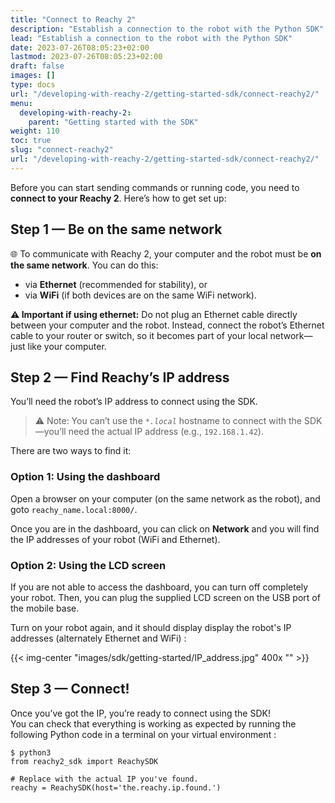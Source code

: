```yaml
---
title: "Connect to Reachy 2"
description: "Establish a connection to the robot with the Python SDK"
lead: "Establish a connection to the robot with the Python SDK"
date: 2023-07-26T08:05:23+02:00
lastmod: 2023-07-26T08:05:23+02:00
draft: false
images: []
type: docs
url: "/developing-with-reachy-2/getting-started-sdk/connect-reachy2/"
menu:
  developing-with-reachy-2:
    parent: "Getting started with the SDK"
weight: 110
toc: true
slug: "connect-reachy2"
url: "/developing-with-reachy-2/getting-started-sdk/connect-reachy2/"
---
```


Before you can start sending commands or running code, you need to **connect to your Reachy 2**. Here’s how to get set up:

## Step 1 — Be on the same network

🌐 To communicate with Reachy 2, your computer and the robot must be **on the same network**. You can do this:
- via **Ethernet** (recommended for stability), or
- via **WiFi** (if both devices are on the same WiFi network).

**⚠️ Important if using ethernet:**
Do not plug an Ethernet cable directly between your computer and the robot.
Instead, connect the robot’s Ethernet cable to your router or switch, so it becomes part of your local network—just like your computer.

## Step 2 — Find Reachy’s IP address

You’ll need the robot’s IP address to connect using the SDK.

> ⚠️ Note: You can’t use the *`*.local`* hostname to connect with the SDK—you’ll need the actual IP address (e.g., `192.168.1.42`).

There are two ways to find it:

### Option 1: Using the dashboard

Open a browser on your computer (on the same network as the robot), and goto `reachy_name.local:8000/`.

Once you are in the dashboard, you can click on **Network** and you will find the IP addresses of your robot (WiFi and Ethernet). 

### Option 2: Using the LCD screen

If you are not able to access the dashboard, you can turn off completely your robot. Then, you can plug the supplied LCD screen on the USB port of the mobile base.

Turn on your robot again, and it should display display the robot's IP addresses (alternately Ethernet and WiFi) : 

{{< img-center "images/sdk/getting-started/IP_address.jpg" 400x "" >}}


## Step 3 — Connect!

Once you’ve got the IP, you’re ready to connect using the SDK!  
You can check that everything is working as expected by running the following Python code in a terminal on your virtual environment :

```
$ python3
from reachy2_sdk import ReachySDK

# Replace with the actual IP you've found.
reachy = ReachySDK(host='the.reachy.ip.found.')
```

